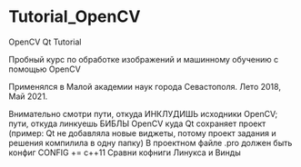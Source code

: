 # Tutorial_OpenCV
OpenCV Qt Tutorial

Пробный курс по обработке изображений и машинному обучению с помощью OpenCV

Применялся в Малой академии наук города Севастополя. Лето 2018, Май 2021.

Внимательно смотри пути, откуда ИНКЛУДИШЬ исходники OpenCV;
пути, откуда линкуешь БИБЛЫ OpenCV
куда Qt сохраняет проект (пример: Qt не добавляла новые виджеты, потому проект задания и решения компилила в одну папку)
В проектном файле .pro должен быть конфиг CONFIG += c++11
Сравни кофниги Линукса и Винды
